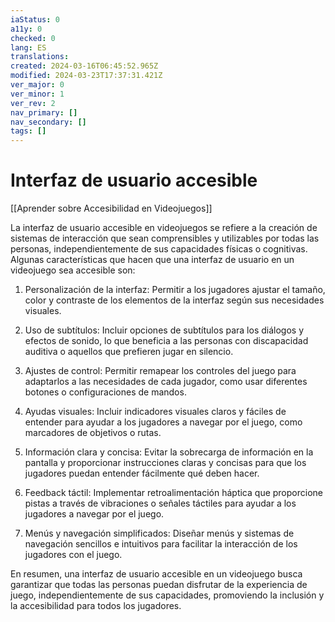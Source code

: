 ```yaml
---
iaStatus: 0
a11y: 0
checked: 0
lang: ES
translations: 
created: 2024-03-16T06:45:52.965Z
modified: 2024-03-23T17:37:31.421Z
ver_major: 0
ver_minor: 1
ver_rev: 2
nav_primary: []
nav_secondary: []
tags: []
---
```

# Interfaz de usuario accesible

[[Aprender sobre Accesibilidad en Videojuegos]]

La interfaz de usuario accesible en videojuegos se refiere a la creación de sistemas de interacción que sean comprensibles y utilizables por todas las personas, independientemente de sus capacidades físicas o cognitivas. Algunas características que hacen que una interfaz de usuario en un videojuego sea accesible son:

1. Personalización de la interfaz: Permitir a los jugadores ajustar el tamaño, color y contraste de los elementos de la interfaz según sus necesidades visuales.

2. Uso de subtítulos: Incluir opciones de subtítulos para los diálogos y efectos de sonido, lo que beneficia a las personas con discapacidad auditiva o aquellos que prefieren jugar en silencio.

3. Ajustes de control: Permitir remapear los controles del juego para adaptarlos a las necesidades de cada jugador, como usar diferentes botones o configuraciones de mandos.

4. Ayudas visuales: Incluir indicadores visuales claros y fáciles de entender para ayudar a los jugadores a navegar por el juego, como marcadores de objetivos o rutas.

5. Información clara y concisa: Evitar la sobrecarga de información en la pantalla y proporcionar instrucciones claras y concisas para que los jugadores puedan entender fácilmente qué deben hacer.

6. Feedback táctil: Implementar retroalimentación háptica que proporcione pistas a través de vibraciones o señales táctiles para ayudar a los jugadores a navegar por el juego.

7. Menús y navegación simplificados: Diseñar menús y sistemas de navegación sencillos e intuitivos para facilitar la interacción de los jugadores con el juego.

En resumen, una interfaz de usuario accesible en un videojuego busca garantizar que todas las personas puedan disfrutar de la experiencia de juego, independientemente de sus capacidades, promoviendo la inclusión y la accesibilidad para todos los jugadores.
